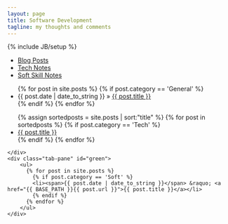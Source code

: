 ```yaml
---
layout: page
title: Software Development
tagline: my thoughts and comments
---
```

{% include JB/setup %}

<ul id="tabs" class="nav nav-tabs" data-tabs="tabs">
<li class="active"><a href="#red" data-toggle="tab">Blog Posts</a></li>
<li><a href="#yellow" data-toggle="tab">Tech Notes</a></li>
<li><a href="#green" data-toggle="tab">Soft Skill Notes</a></li>
</ul>
<div id="my-tab-content" class="tab-content">
	<div class="tab-pane active" id="red">
		<ul>
		  {% for post in site.posts %}
			{% if post.category == 'General' %}
			<li><span>{{ post.date | date_to_string }}</span> &raquo; <a href="{{ BASE_PATH }}{{ post.url }}">{{ post.title }}</a></li>
			{% endif %}
		  {% endfor %}
		</ul>
	</div>
	<div class="tab-pane" id="yellow">
		<ul>
		  {% assign sortedposts = site.posts | sort:"title" %}
		  {% for post in sortedposts  %}
			{% if post.category == 'Tech' %}
			<li><a href="{{ BASE_PATH }}{{ post.url }}">{{ post.title }}</a></li>
			{% endif %}
		  {% endfor %}
		</ul>


	</div>
	<div class="tab-pane" id="green">
		<ul>
		  {% for post in site.posts %}
			{% if post.category == 'Soft' %}
			<li><span>{{ post.date | date_to_string }}</span> &raquo; <a href="{{ BASE_PATH }}{{ post.url }}">{{ post.title }}</a></li>
			{% endif %}
		  {% endfor %}
		</ul>
	</div>
</div>

